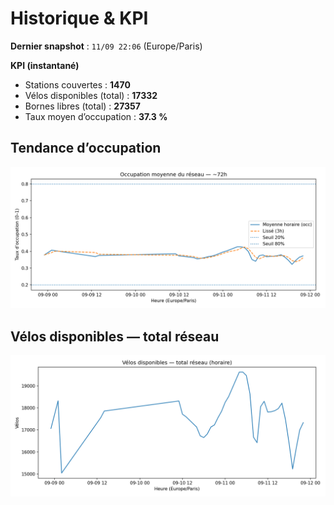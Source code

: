 # Historique & KPI

**Dernier snapshot** : `11/09 22:06` (Europe/Paris)

**KPI (instantané)**

- Stations couvertes : **1470**
- Vélos disponibles (total) : **17332**
- Bornes libres (total) : **27357**
- Taux moyen d’occupation : **37.3 %**

## Tendance d’occupation

![Mean occupancy](assets/figs/occupancy_last72h.png)

## Vélos disponibles — total réseau

![Bikes total](assets/figs/bikes_total_last72h.png)
